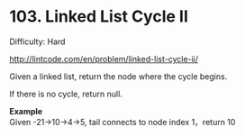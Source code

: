 # 103. Linked List Cycle II

Difficulty: Hard

http://lintcode.com/en/problem/linked-list-cycle-ii/

Given a linked list, return the node where the cycle begins.

If there is no cycle, return null.

**Example**  
Given -21->10->4->5, tail connects to node index 1，return 10
